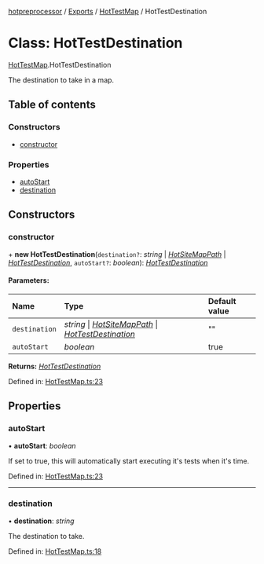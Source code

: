 [hotpreprocessor](../README.md) / [Exports](../modules.md) / [HotTestMap](../modules/hottestmap.md) / HotTestDestination

# Class: HotTestDestination

[HotTestMap](../modules/hottestmap.md).HotTestDestination

The destination to take in a map.

## Table of contents

### Constructors

- [constructor](hottestmap.hottestdestination.md#constructor)

### Properties

- [autoStart](hottestmap.hottestdestination.md#autostart)
- [destination](hottestmap.hottestdestination.md#destination)

## Constructors

### constructor

\+ **new HotTestDestination**(`destination?`: *string* \| [*HotSiteMapPath*](../interfaces/hotpreprocessor.hotsitemappath.md) \| [*HotTestDestination*](hottestmap.hottestdestination.md), `autoStart?`: *boolean*): [*HotTestDestination*](hottestmap.hottestdestination.md)

#### Parameters:

Name | Type | Default value |
:------ | :------ | :------ |
`destination` | *string* \| [*HotSiteMapPath*](../interfaces/hotpreprocessor.hotsitemappath.md) \| [*HotTestDestination*](hottestmap.hottestdestination.md) | "" |
`autoStart` | *boolean* | true |

**Returns:** [*HotTestDestination*](hottestmap.hottestdestination.md)

Defined in: [HotTestMap.ts:23](https://github.com/OurFreeLight/HotPreprocessor/blob/5a339e8/src/HotTestMap.ts#L23)

## Properties

### autoStart

• **autoStart**: *boolean*

If set to true, this will automatically start executing it's
tests when it's time.

Defined in: [HotTestMap.ts:23](https://github.com/OurFreeLight/HotPreprocessor/blob/5a339e8/src/HotTestMap.ts#L23)

___

### destination

• **destination**: *string*

The destination to take.

Defined in: [HotTestMap.ts:18](https://github.com/OurFreeLight/HotPreprocessor/blob/5a339e8/src/HotTestMap.ts#L18)
